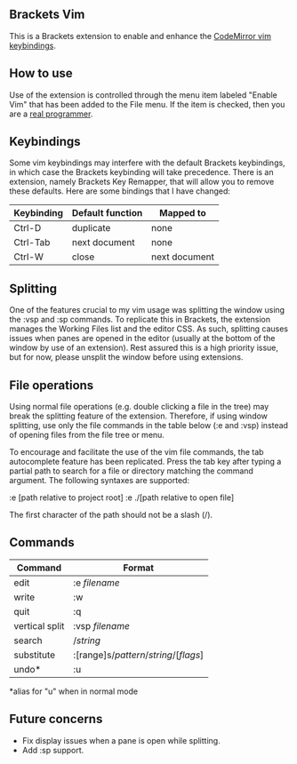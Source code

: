 ## Brackets Vim

This is a Brackets extension to enable and enhance the [CodeMirror vim keybindings](http://codemirror.net/demo/vim.html).

## How to use

Use of the extension is controlled through the menu item labeled "Enable Vim" that has been added to the File menu.  If the item is checked, then you are a [real programmer](http://xkcd.com/378/).

## Keybindings

Some vim keybindings may interfere with the default Brackets keybindings, in which case the Brackets keybinding will take precedence.  There is an extension, namely Brackets Key Remapper, that will allow you to remove these defaults.  Here are some bindings that I have changed:

| Keybinding | Default function | Mapped to |
| ---------- | ---------------- | --------- |
| Ctrl-D     | duplicate        | none      |
| Ctrl-Tab   | next document    | none      |
| Ctrl-W     | close            | next document |

## Splitting

One of the features crucial to my vim usage was splitting the window using the :vsp and :sp commands.  To replicate this in Brackets, the extension manages the Working Files list and the editor CSS.  As such, splitting causes issues when panes are opened in the editor (usually at the bottom of the window by use of an extension).  Rest assured this is a high priority issue, but for now, please unsplit the window before using extensions.

## File operations

Using normal file operations (e.g. double clicking a file in the tree) may break the splitting feature of the extension.  Therefore, if using window splitting, use only the file commands in the table below (:e and :vsp) instead of opening files from the file tree or menu.

To encourage and facilitate the use of the vim file commands, the tab autocomplete feature has been replicated.  Press the tab key after typing a partial path to search for a file or directory matching the command argument.  The following syntaxes are supported:

:e [path relative to project root]
:e ./[path relative to open file]

The first character of the path should not be a slash (/).

## Commands

| Command   | Format    |
| --------- | --------- |
| edit      | :e *filename* |
| write     | :w        |
| quit      | :q        |
| vertical split | :vsp *filename* |
| search    | /*string* |
| substitute| :[range]s/*pattern*/*string*/[*flags*] |
| undo*     | :u        |

*alias for "u" when in normal mode

## Future concerns

* Fix display issues when a pane is open while splitting.
* Add :sp support.
